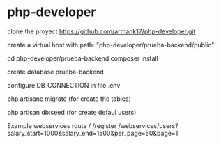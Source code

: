 # php-developer

clone the proyect https://github.com/armank17/php-developer.git

create a virtual host with path: "php-developer/prueba-backend/public"

cd php-developer/prueba-backend composer install

create database prueba-backend

configure DB_CONNECTION in file .env

php artisane migrate (for create the tables)

php artisan db:seed (for create defaul users)



Example webservices route
/
/register
/webservices/users?salary_start=1000&salary_end=1500&per_page=50&page=1
